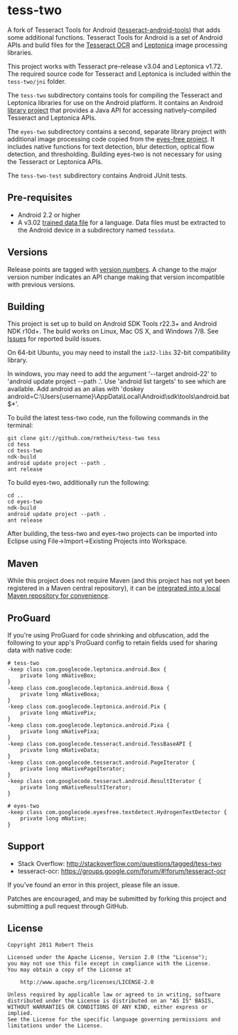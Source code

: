 # tess-two

A fork of Tesseract Tools for Android 
([tesseract-android-tools][tesseract-android-tools]) that adds some
additional functions. Tesseract Tools for Android is a set of Android APIs and
build files for the [Tesseract OCR][tesseract-ocr] and [Leptonica][leptonica] 
image processing libraries.

This project works with Tesseract pre-release v3.04 and Leptonica v1.72. The 
required source code for Tesseract and Leptonica is included within the 
`tess-two/jni` folder.

The `tess-two` subdirectory contains tools for compiling the Tesseract and 
Leptonica libraries for use on the Android platform. It contains an Android 
[library project][library-project] that provides a Java API for accessing 
natively-compiled Tesseract and Leptonica APIs.

The `eyes-two` subdirectory contains a second, separate library project with 
additional image processing code copied from the [eyes-free project][eyes-free].
It includes native functions for text detection, blur detection, optical flow 
detection, and thresholding. Building eyes-two is not necessary for using the 
Tesseract or Leptonica APIs.

The `tess-two-test` subdirectory contains Android JUnit tests.

## Pre-requisites

* Android 2.2 or higher
* A v3.02 [trained data file][tessdata] for a language. Data files must be 
extracted to the Android device in a subdirectory named `tessdata`.

## Versions

Release points are tagged with [version numbers][semantic-versioning]. A change 
to the major version number indicates an API change making that version 
incompatible with previous versions.

## Building

This project is set up to build on Android SDK Tools r22.3+ and Android NDK 
r10d+. The build works on Linux, Mac OS X, and Windows 7/8. See [Issues][issues]
for reported build issues.

On 64-bit Ubuntu, you may need to install the `ia32-libs` 32-bit compatibility 
library.

In windows, you may need to add the argument '--target android-22' to 'android update project --path .'.
Use 'android list targets' to see which are available.
Add android as an alias with 'doskey android=C:\Users\{username}\AppData\Local\Android\sdk\tools\android.bat $*'.

To build the latest tess-two code, run the following commands in the terminal:

    git clone git://github.com/rmtheis/tess-two tess
    cd tess
    cd tess-two
    ndk-build
    android update project --path .
    ant release


To build eyes-two, additionally run the following:

    cd ..
    cd eyes-two
    ndk-build
    android update project --path .
    ant release

After building, the tess-two and eyes-two projects can be imported into Eclipse 
using File->Import->Existing Projects into Workspace.

## Maven

While this project does not require Maven (and this project has not yet been 
registered in a Maven central repository), it can be 
[integrated into a local Maven repository for convenience][maven].

## ProGuard
If you're using ProGuard for code shrinking and obfuscation, add the following
to your app's ProGuard config to retain fields used for sharing data with native
code:
```proguard
# tess-two
-keep class com.googlecode.leptonica.android.Box {
    private long mNativeBox;
}
-keep class com.googlecode.leptonica.android.Boxa {
    private long mNativeBoxa;
}
-keep class com.googlecode.leptonica.android.Pix {
    private long mNativePix;
}
-keep class com.googlecode.leptonica.android.Pixa {
    private long mNativePixa;
}
-keep class com.googlecode.tesseract.android.TessBaseAPI {
    private long mNativeData;
}
-keep class com.googlecode.tesseract.android.PageIterator {
    private long mNativePageIterator;
}
-keep class com.googlecode.tesseract.android.ResultIterator {
    private long mNativeResultIterator;
}
```

```proguard
# eyes-two
-keep class com.googlecode.eyesfree.textdetect.HydrogenTextDetector {
    private long mNative;
}
```

## Support

* Stack Overflow: http://stackoverflow.com/questions/tagged/tess-two
* tesseract-ocr: https://groups.google.com/forum/#!forum/tesseract-ocr

If you've found an error in this project, please file an issue.

Patches are encouraged, and may be submitted by forking this project and 
submitting a pull request through GitHub. 

## License

    Copyright 2011 Robert Theis

    Licensed under the Apache License, Version 2.0 (the "License");
    you may not use this file except in compliance with the License.
    You may obtain a copy of the License at

        http://www.apache.org/licenses/LICENSE-2.0

    Unless required by applicable law or agreed to in writing, software
    distributed under the License is distributed on an "AS IS" BASIS,
    WITHOUT WARRANTIES OR CONDITIONS OF ANY KIND, either express or implied.
    See the License for the specific language governing permissions and
    limitations under the License.


[tesseract-android-tools]: https://github.com/alanv/tesseract-android-tools
[tesseract-ocr]: https://github.com/tesseract-ocr/tesseract
[leptonica]: http://www.leptonica.com/
[library-project]: https://developer.android.com/tools/projects/projects-eclipse.html#ReferencingLibraryProject
[eyes-free]: https://code.google.com/p/eyes-free/
[tessdata]: https://github.com/tesseract-ocr/tessdata
[semantic-versioning]: http://semver.org
[issues]: https://github.com/rmtheis/tess-two/issues
[maven]: http://www.jameselsey.co.uk/blogs/techblog/tesseract-ocr-on-android-is-easier-if-you-maven-ise-it-works-on-windows-too/
[stackoverflow]: https://stackoverflow.com/
